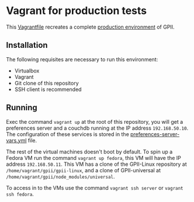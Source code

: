 Vagrant for production tests
============================

This [Vagrantfile](Vagrantfile) recreates a complete 
[production environment](https://wiki.gpii.net/w/GPII_Deployment_Structures#Personal_devices)
of GPII.

Installation
------------

The following requisites are necessary to run this environment:

- Virtualbox
- Vagrant
- Git clone of this repository
- SSH client is recommended

Running
-------

Exec the command `vagrant up` at the root of this repository, you will get a
preferences server and a couchdb running at the IP address `192.168.50.10`. The
configuration of these services is stored in the
[preferences-server-vars.yml](provisioning/preferences-server-vars.yml) file.

The rest of the virtual machines doesn't boot by default. To spin up a Fedora VM
run the command `vagrant up fedora`, this VM will have the IP address
`192.168.50.11`. This VM has a clone of the GPII-Linux repository at
`/home/vagrant/gpii/gpii-linux`, and a clone of GPII-universal at
`/home/vagrant/gpii/node_modules/universal`.

To access in to the VMs use the command `vagrant ssh server` or 
`vagrant ssh fedora`.


